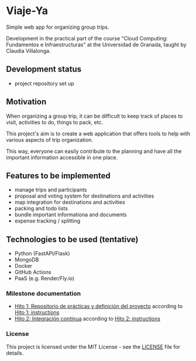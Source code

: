 # Viaje-Ya
Simple web app for organizing group trips.

Development in the practical part of the course "Cloud Computing: Fundamentos e Infraestructuras" at the Universidad de Granada, taught by Claudia Villalonga.

## Development status
- project repository set up

## Motivation
When organizing a group trip, it can be difficult to keep track of places to visit, activities to do, things to pack, etc.

This project's aim is to create a web application that offers tools to help with various aspects of trip organization.

This way, everyone can easily contribute to the planning and have all the important information accessible in one place.

## Features to be implemented
- manage trips and participants
- proposal and voting system for destinations and activities
- map integration for destinations and activities
- packing and todo lists
- bundle important informationa and documents
- expense tracking / splitting

<!-- Tecnologías base: Python (FastAPI/Flask), MongoDB, Docker, GitHub Actions, PaaS (Render/Fly.io). -->
## Technologies to be used (tentative)
- Python (FastAPI/Flask)
- MongoDB
- Docker
- GitHub Actions
- PaaS (e.g. Render/Fly.io)

### Milestone documentation
- [Hito 1: Repositorio de prácticas y definición del proyecto](docs-milestones/H1.md)
according to [Hito 1: instructions](https://github.com/cvillalonga/CC-25-26/blob/main/hitos/1.Repositorio.md)
- [Hito 2: Integración continua](docs-milestones/H2.md) according to [Hito 2: instructions](https://github.com/cvillalonga/CC-25-26/blob/main/hitos/2.CI.md)

### License
This project is licensed under the MIT License - see the [LICENSE](LICENSE) file for details.